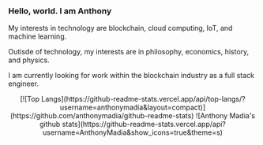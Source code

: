### Hello, world. I am Anthony



My interests in technology are blockchain, cloud computing, IoT, and machine learning. 

Outisde of technology, my interests are in philosophy, economics, history, and physics. 

I am currently looking for work within the blockchain industry as a full stack engineer. 



<p align= center>
[![Top Langs](https://github-readme-stats.vercel.app/api/top-langs/?username=anthonymadia&layout=compact)](https://github.com/anthonymadia/github-readme-stats) ![Anthony Madia's github stats](https://github-readme-stats.vercel.app/api?username=AnthonyMadia&show_icons=true&theme=s)
</p
